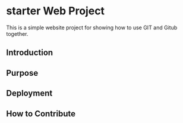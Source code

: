 # starter Web Project

This is a simple website project for 
showing how to use GIT and Gitub together.

## Introduction

## Purpose

## Deployment

## How to Contribute
